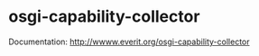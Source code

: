 osgi-capability-collector
=========================

Documentation: http://wwww.everit.org/osgi-capability-collector
